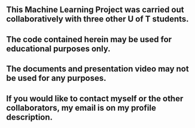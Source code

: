 ## This Machine Learning Project was carried out collaboratively with three other U of T students.
## The code contained herein may be used for educational purposes only.
## The documents and presentation video may not be used for any purposes.
## If you would like to contact myself or the other collaborators, my email is on my profile description. 

